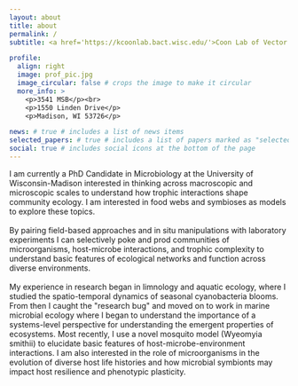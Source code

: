```yaml
---
layout: about
title: about
permalink: /
subtitle: <a href='https://kcoonlab.bact.wisc.edu/'>Coon Lab of Vector Biology and Physiology</a>

profile:
  align: right
  image: prof_pic.jpg
  image_circular: false # crops the image to make it circular
  more_info: >
    <p>3541 MSB</p><br>
    <p>1550 Linden Drive</p>
    <p>Madison, WI 53726</p>

news: # true # includes a list of news items
selected_papers: # true # includes a list of papers marked as "selected={true}"
social: true # includes social icons at the bottom of the page
---
```


I am currently a PhD Candidate in Microbiology at the University of Wisconsin-Madison interested in thinking across macroscopic and microscopic scales to understand how trophic interactions shape community ecology. I am interested in food webs and symbioses as models to explore these topics. <br><br>
By pairing field-based approaches and in situ manipulations with laboratory experiments I can selectively poke and prod communities of microorganisms, host-microbe interactions, and trophic complexity to understand basic features of ecological networks and function across diverse environments. <br><br>
My experience in research began in limnology and aquatic ecology, where I studied the spatio-temporal dynamics of seasonal cyanobacteria blooms. From then I caught the "research bug" and moved on to work in marine microbial ecology where I began to understand the importance of a systems-level perspective for understanding the emergent properties of ecosystems. Most recently, I use a novel mosquito model (Wyeomyia smithii) to elucidate basic features of host-microbe-environment interactions. I am also interested in the role of microorganisms in the evolution of diverse host life histories and how microbial symbionts may impact host resilience and phenotypic plasticity.